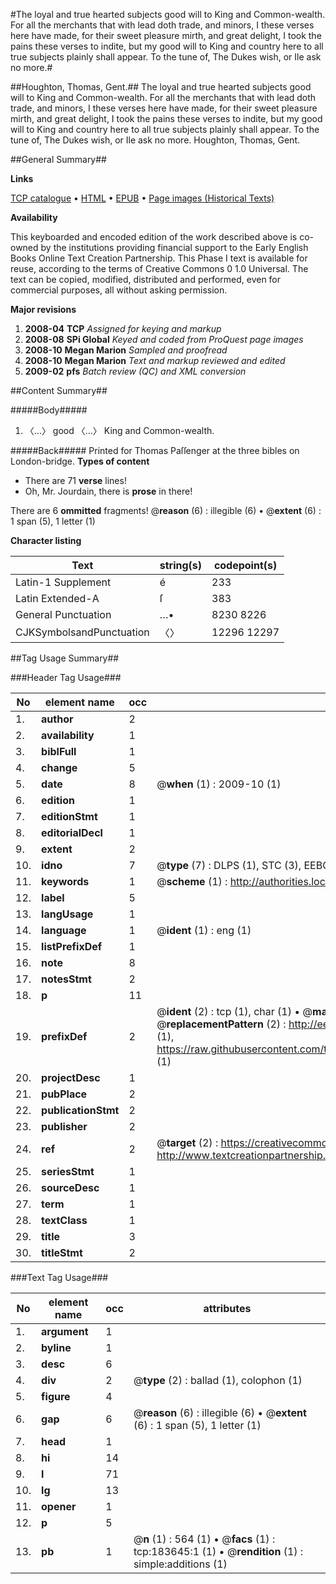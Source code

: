 #The loyal and true hearted subjects good will to King and Common-wealth. For all the merchants that with lead doth trade, and minors, I these verses here have made, for their sweet pleasure mirth, and great delight, I took the pains these verses to indite, but my good will to King and country here to all true subjects plainly shall appear. To the tune of, The Dukes wish, or Ile ask no more.#

##Houghton, Thomas, Gent.##
The loyal and true hearted subjects good will to King and Common-wealth. For all the merchants that with lead doth trade, and minors, I these verses here have made, for their sweet pleasure mirth, and great delight, I took the pains these verses to indite, but my good will to King and country here to all true subjects plainly shall appear. To the tune of, The Dukes wish, or Ile ask no more.
Houghton, Thomas, Gent.

##General Summary##

**Links**

[TCP catalogue](http://www.ota.ox.ac.uk/tcp/)  • 
[HTML](http://tei.it.ox.ac.uk/tcp/Texts-HTML/free/B04/B04157.html)  • 
[EPUB](http://tei.it.ox.ac.uk/tcp/Texts-EPUB/free/B04/B04157.epub) • 
[Page images (Historical Texts)](https://data.historicaltexts.jisc.ac.uk/view?pubId=eebo-99887219e&pageId=eebo-99887219e-183645-1)

**Availability**

This keyboarded and encoded edition of the
	       work described above is co-owned by the institutions
	       providing financial support to the Early English Books
	       Online Text Creation Partnership. This Phase I text is
	       available for reuse, according to the terms of Creative
	       Commons 0 1.0 Universal. The text can be copied,
	       modified, distributed and performed, even for
	       commercial purposes, all without asking permission.

**Major revisions**

1. __2008-04__ __TCP__ *Assigned for keying and markup*
1. __2008-08__ __SPi Global__ *Keyed and coded from ProQuest page images*
1. __2008-10__ __Megan Marion__ *Sampled and proofread*
1. __2008-10__ __Megan Marion__ *Text and markup reviewed and edited*
1. __2009-02__ __pfs__ *Batch review (QC) and XML conversion*

##Content Summary##

#####Body#####

1. 〈…〉 good 〈…〉 King and Common-wealth.

#####Back#####
Printed for Thomas Paſſenger at the three bibles on London-bridge.
**Types of content**

  * There are 71 **verse** lines!
  * Oh, Mr. Jourdain, there is **prose** in there!

There are 6 **ommitted** fragments! 
 @__reason__ (6) : illegible (6)  •  @__extent__ (6) : 1 span (5), 1 letter (1)

**Character listing**


|Text|string(s)|codepoint(s)|
|---|---|---|
|Latin-1 Supplement|é|233|
|Latin Extended-A|ſ|383|
|General Punctuation|…•|8230 8226|
|CJKSymbolsandPunctuation|〈〉|12296 12297|

##Tag Usage Summary##

###Header Tag Usage###

|No|element name|occ|attributes|
|---|---|---|---|
|1.|__author__|2||
|2.|__availability__|1||
|3.|__biblFull__|1||
|4.|__change__|5||
|5.|__date__|8| @__when__ (1) : 2009-10 (1)|
|6.|__edition__|1||
|7.|__editionStmt__|1||
|8.|__editorialDecl__|1||
|9.|__extent__|2||
|10.|__idno__|7| @__type__ (7) : DLPS (1), STC (3), EEBO-CITATION (1), PROQUEST (1), VID (1)|
|11.|__keywords__|1| @__scheme__ (1) : http://authorities.loc.gov/ (1)|
|12.|__label__|5||
|13.|__langUsage__|1||
|14.|__language__|1| @__ident__ (1) : eng (1)|
|15.|__listPrefixDef__|1||
|16.|__note__|8||
|17.|__notesStmt__|2||
|18.|__p__|11||
|19.|__prefixDef__|2| @__ident__ (2) : tcp (1), char (1)  •  @__matchPattern__ (2) : ([0-9\-]+):([0-9IVX]+) (1), (.+) (1)  •  @__replacementPattern__ (2) : http://eebo.chadwyck.com/downloadtiff?vid=$1&page=$2 (1), https://raw.githubusercontent.com/textcreationpartnership/Texts/master/tcpchars.xml#$1 (1)|
|20.|__projectDesc__|1||
|21.|__pubPlace__|2||
|22.|__publicationStmt__|2||
|23.|__publisher__|2||
|24.|__ref__|2| @__target__ (2) : https://creativecommons.org/publicdomain/zero/1.0/ (1), http://www.textcreationpartnership.org/docs/. (1)|
|25.|__seriesStmt__|1||
|26.|__sourceDesc__|1||
|27.|__term__|1||
|28.|__textClass__|1||
|29.|__title__|3||
|30.|__titleStmt__|2||


###Text Tag Usage###

|No|element name|occ|attributes|
|---|---|---|---|
|1.|__argument__|1||
|2.|__byline__|1||
|3.|__desc__|6||
|4.|__div__|2| @__type__ (2) : ballad (1), colophon (1)|
|5.|__figure__|4||
|6.|__gap__|6| @__reason__ (6) : illegible (6)  •  @__extent__ (6) : 1 span (5), 1 letter (1)|
|7.|__head__|1||
|8.|__hi__|14||
|9.|__l__|71||
|10.|__lg__|13||
|11.|__opener__|1||
|12.|__p__|5||
|13.|__pb__|1| @__n__ (1) : 564 (1)  •  @__facs__ (1) : tcp:183645:1 (1)  •  @__rendition__ (1) : simple:additions (1)|
